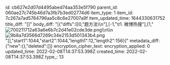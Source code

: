id: cb627e2d07d4495abed74aa353e5f790
parent_id: 060ae27c745b46d7a3fb7b3ed02774d6
item_type: 1
item_id: 7c267a7ad5764796aa5c8c6e27007a9f
item_updated_time: 1644330631752
title_diff: "[]"
body_diff: "[{\"diffs\":[[0,\"题方法\\\n\"],[-1,\"\\t1. 微博热搜\"],[1,\"![700211712a63a6e6b7c2d41e02cde3de.png](:/530c459da86c48f2a631a691f4d1ca38)\\\n\\\n![9b8a7d3566d7269c34e2153d501343b4.png](:/9af4d99083d8442e92421db08daea4f3)\"]],\"start1\":1044,\"start2\":1044,\"length1\":12,\"length2\":156}]"
metadata_diff: {"new":{},"deleted":[]}
encryption_cipher_text: 
encryption_applied: 0
updated_time: 2022-02-08T14:37:53.398Z
created_time: 2022-02-08T14:37:53.398Z
type_: 13